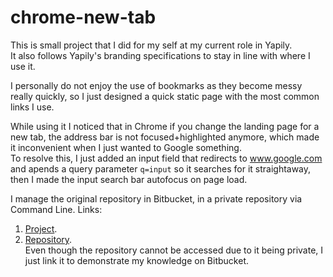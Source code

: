 # chrome-new-tab

This is small project that I did for my self at my current role in Yapily.  
It also follows Yapily's branding specifications to stay in line with where I use it.

I personally do not enjoy the use of bookmarks as they become messy really quickly, so I just designed a quick static page with the most common links I use.

While using it I noticed that in Chrome if you change the landing page for a new tab, the address bar is not focused+highlighted anymore, which made it inconvenient when I just wanted to Google something.  
To resolve this, I just added an input field that redirects to www.google.com and apends a query parameter `q=input` so it searches for it straightaway, then I made the input search bar autofocus on page load.

I manage the original repository in Bitbucket, in a private repository via Command Line.
Links:
1. [Project](https://nicolas-alonso.bitbucket.io/).
2. [Repository](https://bitbucket.org/nicolas-alonso/nicolas-alonso.bitbucket.io/src/master/).  
Even though the repository cannot be accessed due to it being private, I just link it to demonstrate my knowledge on Bitbucket.

